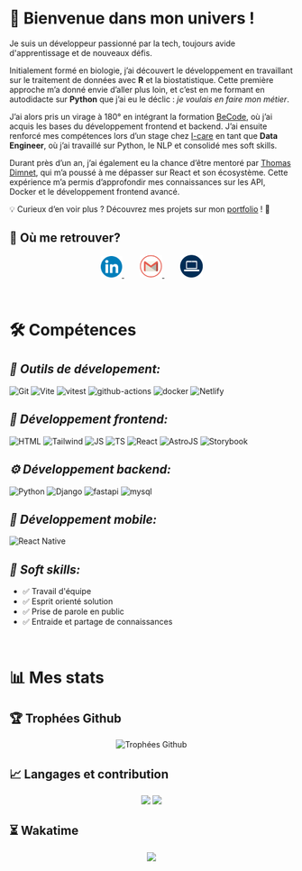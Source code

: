 # 🚀  Bienvenue dans mon univers !

Je suis un développeur passionné par la tech, toujours avide d'apprentissage et de nouveaux défis.

Initialement formé en biologie, j’ai découvert le développement en travaillant sur le traitement de données avec **R** et la biostatistique. Cette première approche m’a donné envie d’aller plus loin, et c’est en me formant en autodidacte sur **Python** que j’ai eu le déclic : *je voulais en faire mon métier*.

J’ai alors pris un virage à 180° en intégrant la formation [BeCode](https://becode.org/fr/apprendre/developpeur-web-junior/), où j’ai acquis les bases du développement frontend et backend. J’ai ensuite renforcé mes compétences lors d’un stage chez [I-care](https://www.icareweb.com/fr/) en tant que **Data Engineer**, où j’ai travaillé sur Python, le NLP et consolidé mes soft skills.

Durant près d’un an, j’ai également eu la chance d’être mentoré par [Thomas Dimnet](https://github.com/tdimnet), qui m’a poussé à me dépasser sur React et son écosystème. Cette expérience m’a permis d’approfondir mes connaissances sur les API, Docker et le développement frontend avancé.

💡 Curieux d’en voir plus ? Découvrez mes projets sur mon [portfolio](https://calcagno-loic.vercel.app/) ! 🚀

## 🔗 Où me retrouver? 

<p align="center">
  <a href="https://www.linkedin.com/in/loic-calcagno/">
    <img alt="LinkedIn" width="38px" src="img/linkedin.png"/>
  </a>&nbsp;&nbsp;&nbsp;&nbsp;&nbsp;&nbsp;
  <a href="mailto:calcagnoloic93@gmail.com">
    <img alt="Mail pro gmail" width="40px" src="img/mail.png"/>
  </a>
  </a>&nbsp;&nbsp;&nbsp;&nbsp;&nbsp;&nbsp;
  <a href="https://calcagno-loic.netlify.app/">
    <img alt="portfolio" width="40px" src="img/portfolio.png"/>
  </a>
</p>

<br>

# 🛠️ Compétences

## _🔧 Outils de dévelopement:_
 
![Git](https://img.shields.io/badge/Git-E34F26?style=for-the-badge&logo=git&logoColor=white) ![Vite](https://img.shields.io/badge/Vite-B73BFE?style=for-the-badge&logo=vite&logoColor=FFD62E) ![vitest](https://img.shields.io/badge/Vitest-B73BFE?style=for-the-badge&logo=vite&logoColor=FFD62E) ![github-actions](https://img.shields.io/badge/GitHub_Actions-2088FF?style=for-the-badge&logo=github-actions&logoColor=white) ![docker](https://img.shields.io/badge/Docker-2CA5E0?style=for-the-badge&logo=docker&logoColor=white) ![Netlify](https://img.shields.io/badge/Netlify-00C7B7?style=for-the-badge&logo=netlify&logoColor=white) 


## _🎨 Développement frontend:_

![HTML](https://img.shields.io/badge/HTML5-E34F26?style=for-the-badge&logo=html5&logoColor=white) ![Tailwind](https://img.shields.io/badge/Tailwind_CSS-38B2AC?style=for-the-badge&logo=tailwind-css&logoColor=white) ![JS](https://img.shields.io/badge/JavaScript-323330?style=for-the-badge&logo=javascript&logoColor=F7DF1E) ![TS](https://img.shields.io/badge/TypeScript-007ACC?style=for-the-badge&logo=typescript&logoColor=white) ![React](https://img.shields.io/badge/React-20232A?style=for-the-badge&logo=react&logoColor=61DAFB) ![AstroJS](https://img.shields.io/badge/Astro-000000?style=for-the-badge&logo=astro&logoColor=white) ![Storybook](https://img.shields.io/badge/storybook-FF4785?style=for-the-badge&logo=storybook&logoColor=white)

## _⚙️ Développement backend:_

 ![Python](https://img.shields.io/badge/Python-FFD43B?style=for-the-badge&logo=python&logoColor=blue) ![Django](https://img.shields.io/badge/Django-092E20?style=for-the-badge&logo=django&logoColor=green) ![fastapi](https://img.shields.io/badge/fastapi-109989?style=for-the-badge&logo=FASTAPI&logoColor=white) ![mysql](https://img.shields.io/badge/MySQL-00000F?style=for-the-badge&logo=mysql&logoColor=white) 


## _📱 Développement mobile:_

![React Native](https://img.shields.io/badge/React_Native-20232A?style=for-the-badge&logo=react&logoColor=61DAFB)

## _🤝 Soft skills:_

- ✅ Travail d'équipe
- ✅ Esprit orienté solution
- ✅ Prise de parole en public
- ✅ Entraide et partage de connaissances

<br>

# 📊 Mes stats

## 🏆 Trophées Github

<p align="center">
  <img src="https://github-profile-trophy.vercel.app/?username=CalcagnoLoic&no-bg=true&theme=algolia&row=1&column=7&no-frame=true&margin-w=15" alt="Trophées Github" />
</p>

## 📈 Langages et contribution

<p align="center">
  <img src="https://github-readme-stats.vercel.app/api/top-langs/?username=CalcagnoLoic&layout=compact&theme=algolia&langs_count=10&hide_title=true&hide_border=true&include_all_commits=true&count_private=true" /> 
  <img src="https://github-readme-stats.vercel.app/api?username=CalcagnoLoic&theme=algolia&hide_title=true&hide_border=true" /> 
</p>


## ⏳ Wakatime

<p align="center">
  <img src="https://github-readme-stats.vercel.app/api/wakatime?username=CalcagnoLoic&hide_title=true&langs_count=7&theme=algolia&hide_border=true">
</p>

